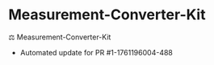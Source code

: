 # Measurement-Converter-Kit
⚖️ Measurement-Converter-Kit


- Automated update for PR #1-1761196004-488